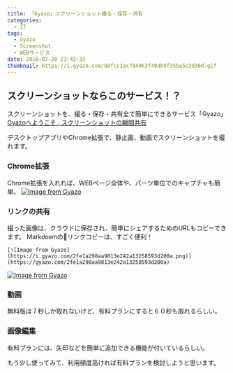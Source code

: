 ```yaml
---
title: 「Gyazo」スクリーンショット撮る・保存・共有
categories:
  - IT
tags:
  - Gyazo
  - Screenshot
  - WEBサービス
date: 2018-07-20 23:42:33
thumbnail: https://i.gyazo.com/b0fcc1ac704963f49db9f35ba5c3d36d.gif
---
```

## スクリーンショットならこのサービス！？

スクリーンショットを、撮る・保存・共有全て簡単にできるサービス「Gyazo」  
[Gyazoへようこそ : スクリーンショットの瞬間共有](https://gyazo.com/about?lang=ja)

デスクトップアプリやChrome拡張で、静止画、動画でスクリーンショットを撮れます。

### Chrome拡張
Chrome拡張を入れれば、WEBページ全体や、パーツ単位でのキャプチャも簡単。
[![Image from Gyazo](https://i.gyazo.com/706a697d23db26ae75664e8ed2cfb077.png)](https://gyazo.com/706a697d23db26ae75664e8ed2cfb077)  

### リンクの共有
撮った画像は、クラウドに保存され、簡単にシェアするためのURLもコピーできます。
Markdownのリンクコピーは、すごく便利！
```
[![Image from Gyazo](https://i.gyazo.com/2fe1a298aa9813e242a13258593d200a.png)](https://gyazo.com/2fe1a298aa9813e242a13258593d200a)  
```
[![Image from Gyazo](https://i.gyazo.com/2fe1a298aa9813e242a13258593d200a.png)](https://gyazo.com/2fe1a298aa9813e242a13258593d200a)  

### 動画
無料版は７秒しか取れないけど、有料プランにすると６０秒も取れるらしい。

### 画像編集
有料プランには、矢印などを簡単に追加できる機能が付いているらしい。

もう少し使ってみて、利用頻度高ければ有料プランを検討しようと思います。

